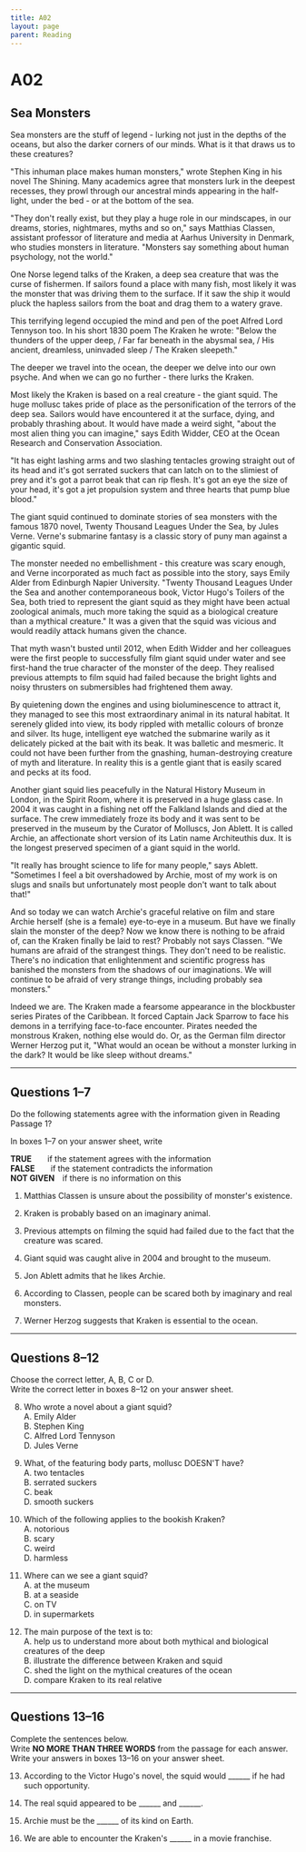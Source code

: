 ```yaml
---
title: A02
layout: page
parent: Reading
---
```

# A02

## Sea Monsters

Sea monsters are the stuff of legend - lurking not just in the depths of the oceans, but also the darker corners of our minds. What is it that draws us to these creatures?

"This inhuman place makes human monsters," wrote Stephen King in his novel The Shining. Many academics agree that monsters lurk in the deepest recesses, they prowl through our ancestral minds appearing in the half-light, under the bed - or at the bottom of the sea.

"They don't really exist, but they play a huge role in our mindscapes, in our dreams, stories, nightmares, myths and so on," says Matthias Classen, assistant professor of literature and media at Aarhus University in Denmark, who studies monsters in literature. "Monsters say something about human psychology, not the world."

One Norse legend talks of the Kraken, a deep sea creature that was the curse of fishermen. If sailors found a place with many fish, most likely it was the monster that was driving them to the surface. If it saw the ship it would pluck the hapless sailors from the boat and drag them to a watery grave.

This terrifying legend occupied the mind and pen of the poet Alfred Lord Tennyson too. In his short 1830 poem The Kraken he wrote: "Below the thunders of the upper deep, / Far far beneath in the abysmal sea, / His ancient, dreamless, uninvaded sleep / The Kraken sleepeth."

The deeper we travel into the ocean, the deeper we delve into our own psyche. And when we can go no further - there lurks the Kraken.

Most likely the Kraken is based on a real creature - the giant squid. The huge mollusc takes pride of place as the personification of the terrors of the deep sea. Sailors would have encountered it at the surface, dying, and probably thrashing about. It would have made a weird sight, "about the most alien thing you can imagine," says Edith Widder, CEO at the Ocean Research and Conservation Association.

"It has eight lashing arms and two slashing tentacles growing straight out of its head and it's got serrated suckers that can latch on to the slimiest of prey and it's got a parrot beak that can rip flesh. It's got an eye the size of your head, it's got a jet propulsion system and three hearts that pump blue blood."

The giant squid continued to dominate stories of sea monsters with the famous 1870 novel, Twenty Thousand Leagues Under the Sea, by Jules Verne. Verne's submarine fantasy is a classic story of puny man against a gigantic squid.

The monster needed no embellishment - this creature was scary enough, and Verne incorporated as much fact as possible into the story, says Emily Alder from Edinburgh Napier University. "Twenty Thousand Leagues Under the Sea and another contemporaneous book, Victor Hugo's Toilers of the Sea, both tried to represent the giant squid as they might have been actual zoological animals, much more taking the squid as a biological creature than a mythical creature." It was a given that the squid was vicious and would readily attack humans given the chance.

That myth wasn't busted until 2012, when Edith Widder and her colleagues were the first people to successfully film giant squid under water and see first-hand the true character of the monster of the deep. They realised previous attempts to film squid had failed because the bright lights and noisy thrusters on submersibles had frightened them away.

By quietening down the engines and using bioluminescence to attract it, they managed to see this most extraordinary animal in its natural habitat. It serenely glided into view, its body rippled with metallic colours of bronze and silver. Its huge, intelligent eye watched the submarine warily as it delicately picked at the bait with its beak. It was balletic and mesmeric. It could not have been further from the gnashing, human-destroying creature of myth and literature. In reality this is a gentle giant that is easily scared and pecks at its food.

Another giant squid lies peacefully in the Natural History Museum in London, in the Spirit Room, where it is preserved in a huge glass case. In 2004 it was caught in a fishing net off the Falkland Islands and died at the surface. The crew immediately froze its body and it was sent to be preserved in the museum by the Curator of Molluscs, Jon Ablett. It is called Archie, an affectionate short version of its Latin name Architeuthis dux. It is the longest preserved specimen of a giant squid in the world.

"It really has brought science to life for many people," says Ablett. "Sometimes I feel a bit overshadowed by Archie, most of my work is on slugs and snails but unfortunately most people don't want to talk about that!"

And so today we can watch Archie's graceful relative on film and stare Archie herself (she is a female) eye-to-eye in a museum. But have we finally slain the monster of the deep? Now we know there is nothing to be afraid of, can the Kraken finally be laid to rest? Probably not says Classen. "We humans are afraid of the strangest things. They don't need to be realistic. There's no indication that enlightenment and scientific progress has banished the monsters from the shadows of our imaginations. We will continue to be afraid of very strange things, including probably sea monsters."

Indeed we are. The Kraken made a fearsome appearance in the blockbuster series Pirates of the Caribbean. It forced Captain Jack Sparrow to face his demons in a terrifying face-to-face encounter. Pirates needed the monstrous Kraken, nothing else would do. Or, as the German film director Werner Herzog put it, "What would an ocean be without a monster lurking in the dark? It would be like sleep without dreams."

---

## Questions 1–7

Do the following statements agree with the information given in Reading Passage 1?

In boxes 1–7 on your answer sheet, write

**TRUE**  if the statement agrees with the information  
**FALSE**  if the statement contradicts the information  
**NOT GIVEN** if there is no information on this

1. Matthias Classen is unsure about the possibility of monster's existence.
    
2. Kraken is probably based on an imaginary animal.
    
3. Previous attempts on filming the squid had failed due to the fact that the creature was scared.
    
4. Giant squid was caught alive in 2004 and brought to the museum.
    
5. Jon Ablett admits that he likes Archie.
    
6. According to Classen, people can be scared both by imaginary and real monsters.
    
7. Werner Herzog suggests that Kraken is essential to the ocean.
    

---

## Questions 8–12

Choose the correct letter, A, B, C or D.  
Write the correct letter in boxes 8–12 on your answer sheet.

8. Who wrote a novel about a giant squid?  
    A. Emily Alder  
    B. Stephen King  
    C. Alfred Lord Tennyson  
    D. Jules Verne
    
9. What, of the featuring body parts, mollusc DOESN'T have?  
    A. two tentacles  
    B. serrated suckers  
    C. beak  
    D. smooth suckers
    
10. Which of the following applies to the bookish Kraken?  
    A. notorious  
    B. scary  
    C. weird  
    D. harmless
    
11. Where can we see a giant squid?  
    A. at the museum  
    B. at a seaside  
    C. on TV  
    D. in supermarkets
    
12. The main purpose of the text is to:  
    A. help us to understand more about both mythical and biological creatures of the deep  
    B. illustrate the difference between Kraken and squid  
    C. shed the light on the mythical creatures of the ocean  
    D. compare Kraken to its real relative
    

---

## Questions 13–16

Complete the sentences below.  
Write **NO MORE THAN THREE WORDS** from the passage for each answer.  
Write your answers in boxes 13–16 on your answer sheet.

13. According to the Victor Hugo's novel, the squid would ______ if he had such opportunity.
    
14. The real squid appeared to be ______ and ______.
    
15. Archie must be the ______ of its kind on Earth.
    
16. We are able to encounter the Kraken's ______ in a movie franchise.
    


